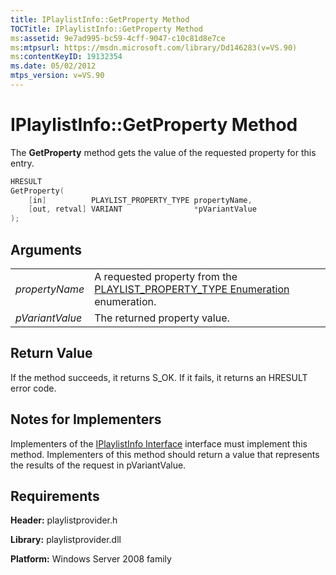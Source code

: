 ```yaml
---
title: IPlaylistInfo::GetProperty Method
TOCTitle: IPlaylistInfo::GetProperty Method
ms:assetid: 9e7ad995-bc59-4cff-9047-c10c81d8e7ce
ms:mtpsurl: https://msdn.microsoft.com/library/Dd146283(v=VS.90)
ms:contentKeyID: 19132354
ms.date: 05/02/2012
mtps_version: v=VS.90
---
```


# IPlaylistInfo::GetProperty Method

The **GetProperty** method gets the value of the requested property for this entry.

```cpp
HRESULT
GetProperty(
    [in]          PLAYLIST_PROPERTY_TYPE propertyName,
    [out, retval] VARIANT                *pVariantValue
);
```

## Arguments

|||
|--- |--- |
|*propertyName*|A requested property from the [PLAYLIST_PROPERTY_TYPE Enumeration](https://msdn.microsoft.com/library/dd146289) enumeration.|
|*pVariantValue*|The returned property value.|

## Return Value

If the method succeeds, it returns S\_OK. If it fails, it returns an HRESULT error code.

## Notes for Implementers

Implementers of the [IPlaylistInfo Interface](iplaylistinfo-interface.md) interface must implement this method. Implementers of this method should return a value that represents the results of the request in pVariantValue.

## Requirements

**Header:** playlistprovider.h

**Library:** playlistprovider.dll

**Platform:** Windows Server 2008 family

